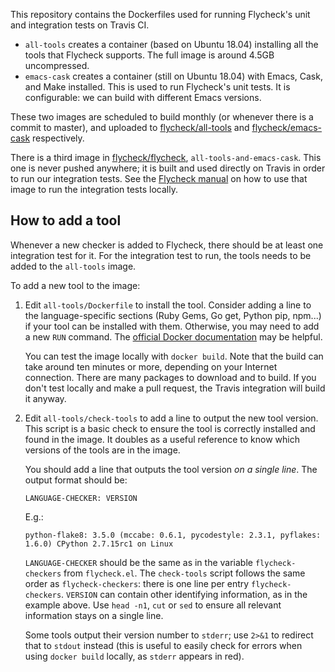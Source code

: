 This repository contains the Dockerfiles used for running Flycheck's unit and
integration tests on Travis CI.

- `all-tools` creates a container (based on Ubuntu 18.04) installing all the
  tools that Flycheck supports.  The full image is around 4.5GB uncompressed.
- `emacs-cask` creates a container (still on Ubuntu 18.04) with Emacs, Cask, and
  Make installed.  This is used to run Flycheck's unit tests.  It is
  configurable: we can build with different Emacs versions.

These two images are scheduled to build monthly (or whenever there is a commit
to master), and uploaded to [flycheck/all-tools][hub:all-tools] and
[flycheck/emacs-cask][hub:emacs-cask] respectively.

There is a third image in [flycheck/flycheck][],
`all-tools-and-emacs-cask`. This one is never pushed anywhere; it is built and
used directly on Travis in order to run our integration tests.  See the
[Flycheck manual][manual:run-integ] on how to use that image to run the
integration tests locally.

## How to add a tool

Whenever a new checker is added to Flycheck, there should be at least one
integration test for it.  For the integration test to run, the tools needs to be
added to the `all-tools` image.

To add a new tool to the image:

1. Edit `all-tools/Dockerfile` to install the tool.  Consider adding a line to
   the language-specific sections (Ruby Gems, Go get, Python pip, npm...) if
   your tool can be installed with them.  Otherwise, you may need to add a new
   `RUN` command.  The [official Docker documentation][docker-man] may be
   helpful.

   You can test the image locally with `docker build`.  Note that the build can
   take around ten minutes or more, depending on your Internet connection.
   There are many packages to download and to build.  If you don't test locally
   and make a pull request, the Travis integration will build it anyway.

2. Edit `all-tools/check-tools` to add a line to output the new tool version.
   This script is a basic check to ensure the tool is correctly installed and
   found in the image.  It doubles as a useful reference to know which versions
   of the tools are in the image.

   You should add a line that outputs the tool version *on a single line*.  The
   output format should be:

   ```
   LANGUAGE-CHECKER: VERSION
   ```

   E.g.:

   ```
   python-flake8: 3.5.0 (mccabe: 0.6.1, pycodestyle: 2.3.1, pyflakes: 1.6.0) CPython 2.7.15rc1 on Linux
   ```

   `LANGUAGE-CHECKER` should be the same as in the variable `flycheck-checkers`
   from `flycheck.el`.  The `check-tools` script follows the same order as
   `flycheck-checkers`: there is one line per entry `flycheck-checkers`.
   `VERSION` can contain other identifying information, as in the example above.
   Use `head -n1`, `cut` or `sed` to ensure all relevant information stays on a
   single line.

   Some tools output their version number to `stderr`; use `2>&1` to redirect
   that to `stdout` instead (this is useful to easily check for errors when
   using `docker build` locally, as `stderr` appears in red).

[hub:all-tools]: https://hub.docker.com/r/flycheck/all-tools/
[hub:emacs-cask]: https://hub.docker.com/r/flycheck/emacs-cask/
[flycheck/flycheck]: https://www.github.com/flycheck/flycheck
[docker-man]: https://docs.docker.com/engine/reference/builder/#run
[manual:run-integ]: http://www.flycheck.org/en/latest/contributor/contributing.html#running-all-the-integration-tests
